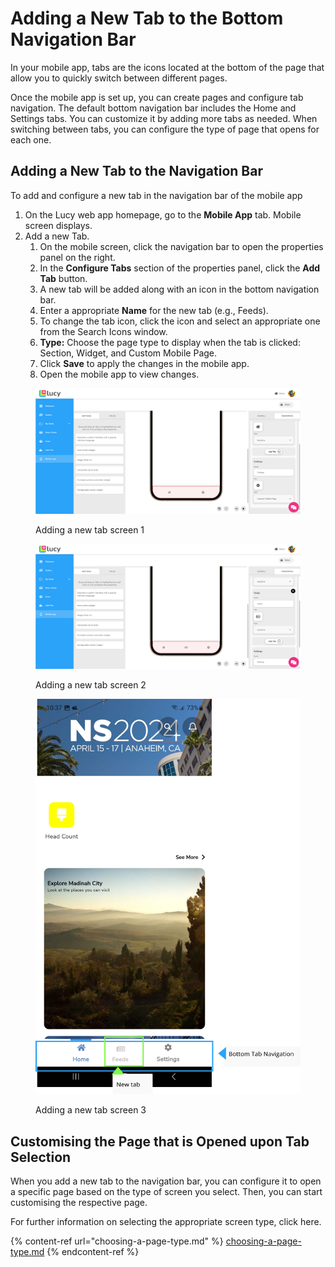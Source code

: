 # Adding a New Tab to the Bottom Navigation Bar

In your mobile app, tabs are the icons located at the bottom of the page that allow you to quickly switch between different pages.

Once the mobile app is set up, you can create pages and configure tab navigation. The default bottom navigation bar includes the Home and Settings tabs. You can customize it by adding more tabs as needed. When switching between tabs, you can configure the type of page that opens for each one.

## Adding a New Tab to the Navigation Bar

To add and configure a new tab in the navigation bar of the mobile app

1. On the Lucy web app homepage, go to the **Mobile App** tab. Mobile screen displays.
2. Add a new Tab.
   1. On the mobile screen, click the navigation bar to open the properties panel on the right.
   2. In the **Configure Tabs** section of the properties panel, click the **Add Tab** button.
   3. A new tab will be added along with an icon in the bottom navigation bar.
   4. Enter a appropriate **Name** for the new tab (e.g., Feeds).
   5. To change the tab icon, click the icon and select an appropriate one from the Search Icons window.
   6. **Type:** Choose the page type to display when the tab is clicked: Section, Widget, and Custom Mobile Page.
   7. Click **Save** to apply the changes in the mobile app.
   8. Open the mobile app to view changes.

<figure><img src="../../.gitbook/assets/image (2) (1).png" alt=""><figcaption><p>Adding a new tab screen 1</p></figcaption></figure>

<figure><img src="../../.gitbook/assets/image (1) (1) (1).png" alt=""><figcaption><p>Adding a new tab screen 2</p></figcaption></figure>

<figure><img src="../../.gitbook/assets/image (2) (1) (1).png" alt="" width="563"><figcaption><p>Adding a new tab screen 3</p></figcaption></figure>



## Customising the Page that is Opened upon Tab Selection

When you add a new tab to the navigation bar, you can configure it to open a specific page based on the type of screen you select. Then, you can start customising the respective page.

For further information on selecting the appropriate screen type, click here.

{% content-ref url="choosing-a-page-type.md" %}
[choosing-a-page-type.md](choosing-a-page-type.md)
{% endcontent-ref %}

